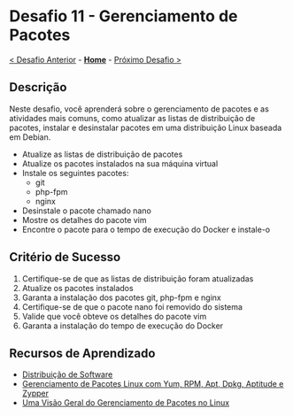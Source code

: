 # Desafio 11 - Gerenciamento de Pacotes

[< Desafio Anterior](./Challenge-10.md) - **[Home](../README.md)** - [Próximo Desafio >](./Challenge-12.md)

## Descrição

Neste desafio, você aprenderá sobre o gerenciamento de pacotes e as atividades mais comuns, como atualizar as listas de distribuição de pacotes, instalar e desinstalar pacotes em uma distribuição Linux baseada em Debian.

- Atualize as listas de distribuição de pacotes
- Atualize os pacotes instalados na sua máquina virtual
- Instale os seguintes pacotes:
    - git
    - php-fpm
    - nginx
- Desinstale o pacote chamado nano
- Mostre os detalhes do pacote vim
- Encontre o pacote para o tempo de execução do Docker e instale-o


## Critério de Sucesso

1. Certifique-se de que as listas de distribuição foram atualizadas
2. Atualize os pacotes instalados
3. Garanta a instalação dos pacotes git, php-fpm e nginx
4. Certifique-se de que o pacote nano foi removido do sistema
5. Valide que você obteve os detalhes do pacote vim
6. Garanta a instalação do tempo de execução do Docker

## Recursos de Aprendizado

- [Distribuição de Software](https://linuxjourney.com/lesson/software-distribution)
- [Gerenciamento de Pacotes Linux com Yum, RPM, Apt, Dpkg, Aptitude e Zypper](https://www.tecmint.com/linux-package-management/)
- [Uma Visão Geral do Gerenciamento de Pacotes no Linux](https://www.linode.com/docs/guides/linux-package-management-overview/)
